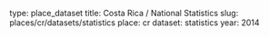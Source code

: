 type: place_dataset
title: Costa Rica / National Statistics
slug: places/cr/datasets/statistics
place: cr
dataset: statistics
year: 2014
